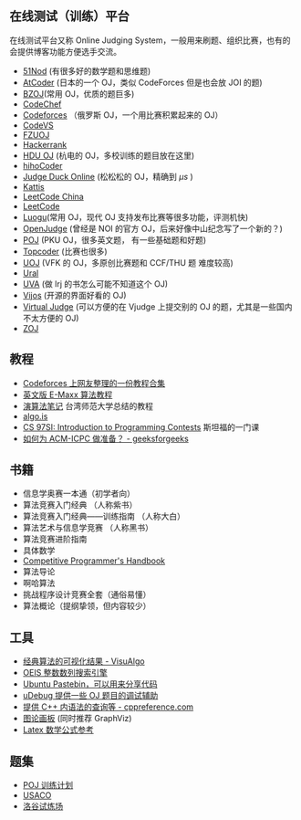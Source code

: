 ## 在线测试（训练）平台

在线测试平台又称 Online Judging System，一般用来刷题、组织比赛，也有的会提供博客功能方便选手交流。

- [51Nod](https://www.51nod.com/) (有很多好的数学题和思维题) 
- [AtCoder](https://atcoder.jp/) (日本的一个 OJ，类似 CodeForces 但是也会放 JOI 的题)
- [BZOJ](https://www.lydsy.com/JudgeOnline/)(常用 OJ，优质的题巨多)
- [CodeChef](https://codechef.com/)
- [Codeforces](https://codeforces.com/) （俄罗斯 OJ，一个用比赛积累起来的 OJ）
- [CodeVS](http://www.codevs.cn/)
- [FZUOJ](http://acm.fzu.edu.cn/)
- [Hackerrank](https://www.hackerrank.com/)
- [HDU OJ](http://acm.hdu.edu.cn/) (杭电的 OJ，多校训练的题目放在这里)
- [hihoCoder](https://hihocoder.com/)
- [Judge Duck Online](https://duck.ac/) (松松松的 OJ，精确到 $\mu s$ )
- [Kattis](https://open.kattis.com/)
- [LeetCode China](https://leetcode-cn.com/)
- [LeetCode](https://leetcode.com/)
- [Luogu](http://www.luogu.org/)(常用 OJ，现代 OJ 支持发布比赛等很多功能，评测机快)
- [OpenJudge](http://openjudge.cn/) (曾经是 NOI 的官方 OJ，后来好像中山纪念写了一个新的？)
- [POJ](http://poj.org/) (PKU OJ，很多英文题， 有一些基础题和好题)
- [Topcoder](https://www.topcoder.com/) (比赛也很多)
- [UOJ](http://uoj.ac/) (VFK 的 OJ，多原创比赛题和 CCF/THU 题 难度较高)
- [Ural](http://acm.timus.ru/)
- [UVA](https://uva.onlinejudge.org/) (做 lrj 的书怎么可能不知道这个 OJ)
- [Vijos](https://vijos.org/) (开源的界面好看的 OJ)
- [Virtual Judge](https://vjudge.net/) (可以方便的在 Vjudge 上提交别的 OJ 的题，尤其是一些国内不太方便的 OJ)
- [ZOJ](http://acm.zju.edu.cn/onlinejudge/)

## 教程

- [Codeforces 上网友整理的一份教程合集](http://codeforces.com/blog/entry/57282)
- [英文版 E-Maxx 算法教程](https://cp-algorithms.com/)
- [演算法笔记](http://www.csie.ntnu.edu.tw/~u91029/) 台湾师范大学总结的教程
- [algo.is](https://algo.is/t-414-aflv-competitive-programming-course-2016/)
- [CS 97SI: Introduction to Programming Contests](http://web.stanford.edu/class/cs97si/) 斯坦福的一门课
- [如何为 ACM-ICPC 做准备？ - geeksforgeeks](https://www.geeksforgeeks.org/how-to-prepare-for-acm-icpc/)

## 书籍

- 信息学奥赛一本通（初学者向）
- 算法竞赛入门经典 （人称紫书）
- 算法竞赛入门经典——训练指南 （人称大白）
- 算法艺术与信息学竞赛 （人称黑书）
- 算法竞赛进阶指南
- 具体数学 
- [Competitive Programmer's Handbook](https://cses.fi/book/index.html)
- 算法导论
- 啊哈算法
- 挑战程序设计竞赛全套（通俗易懂）
- 算法概论（提纲挚领，但内容较少）

## 工具

- [经典算法的可视化结果 - VisuAlgo](https://visualgo.net/en)
- [OEIS 整数数列搜索引擎](https://oeis.org)
- [Ubuntu Pastebin，可以用来分享代码](https://paste.ubuntu.com)
- [uDebug 提供一些 OJ 题目的调试辅助](https://www.udebug.com)
- [提供 C++ 内语法的查询等 - cppreference.com](https://zh.cppreference.com/w/)
- [图论画板](https://csacademy.com/app/graph_editor/) (同时推荐 GraphViz)
- [Latex 数学公式参考](http://www.mohu.org/info/symbols/symbols.htm)

## 题集

- [POJ 训练计划](http://blog.csdn.net/skywalkert/article/details/46594541)
- [USACO](http://train.usaco.org/usacogate)
- [洛谷试炼场](https://www.luogu.org/training/mainpage)
